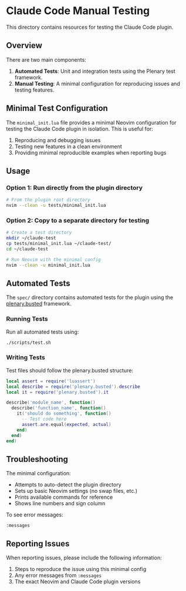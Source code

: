 # Claude Code Manual Testing

This directory contains resources for testing the Claude Code plugin.

## Overview

There are two main components:

1. **Automated Tests**: Unit and integration tests using the Plenary test framework.
2. **Manual Testing**: A minimal configuration for reproducing issues and testing features.

## Minimal Test Configuration

The `minimal_init.lua` file provides a minimal Neovim configuration for testing the Claude Code plugin in isolation. This is useful for:

1. Reproducing and debugging issues
2. Testing new features in a clean environment
3. Providing minimal reproducible examples when reporting bugs

## Usage

### Option 1: Run directly from the plugin directory

```bash
# From the plugin root directory
nvim --clean -u tests/minimal_init.lua
```

### Option 2: Copy to a separate directory for testing

```bash
# Create a test directory
mkdir ~/claude-test
cp tests/minimal_init.lua ~/claude-test/
cd ~/claude-test

# Run Neovim with the minimal config
nvim --clean -u minimal_init.lua
```

## Automated Tests

The `spec/` directory contains automated tests for the plugin using the [plenary.busted](https://github.com/nvim-lua/plenary.nvim) framework.

### Running Tests

Run all automated tests using:

```bash
./scripts/test.sh
```

### Writing Tests

Test files should follow the plenary.busted structure:

```lua
local assert = require('luassert')
local describe = require('plenary.busted').describe
local it = require('plenary.busted').it

describe('module_name', function()
  describe('function_name', function()
    it('should do something', function()
      -- Test code here
      assert.are.equal(expected, actual)
    end)
  end)
end)
```

## Troubleshooting

The minimal configuration:
- Attempts to auto-detect the plugin directory
- Sets up basic Neovim settings (no swap files, etc.)
- Prints available commands for reference
- Shows line numbers and sign column

To see error messages:
```
:messages
```

## Reporting Issues

When reporting issues, please include the following information:
1. Steps to reproduce the issue using this minimal config
2. Any error messages from `:messages`
3. The exact Neovim and Claude Code plugin versions
